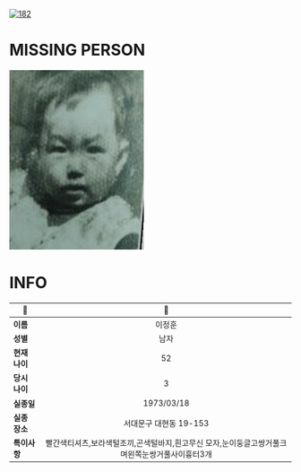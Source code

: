 [![182](https://img.shields.io/badge/%EC%8B%A4%EC%A2%85%EC%8B%A0%EA%B3%A0%EB%8A%94%20%EA%B5%AD%EB%B2%88%EC%97%86%EC%9D%B4-182-blue)](http://safe182.go.kr/index.do)

# MISSING PERSON

<img src="./missing_person.jpg">

# INFO

|🔑|💎|
|--|:--:|
|**이름**|이정훈|
|**성별**|남자|
|**현재 나이**|52|
|**당시 나이**|3|
|**실종일**|1973/03/18|
|**실종 장소**|서대문구 대현동 19-153|
|**특이사항**|빨간색티셔츠,보라색털조끼,곤색털바지,흰고무신 모자,눈이둥글고쌍거풀크며왼쪽눈쌍거풀사이흉터3개|
